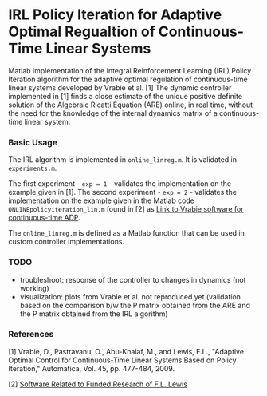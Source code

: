 # IRL Policy Iteration for Adaptive Optimal Regualtion of Continuous-Time Linear Systems
Matlab implementation of the Integral Reinforcement Learning (IRL) Policy Iteration algorithm for the adaptive optimal regulation of continuous-time linear systems developed by Vrabie et al. [1]
The dynamic controller implemented in [1] finds a close estimate of the unique positive definite solution of the Algebraic Ricatti Equation (ARE) online, in real time, without the need for the knowledge of the internal dynamics matrix of a continuous-time linear system.

### Basic Usage
The IRL algorithm is implemented in `online_linreg.m`. It is validated in `experiments.m`.

The first experiment - `exp = 1` - validates the implementation on the example given in [1]. 
The second experiment - `exp = 2` - validates the implementation on the example given in the Matlab code `ONLINEpolicyiteration_lin.m` found in [2] as [Link to Vrabie software for continuous-time ADP](https://lewisgroup.uta.edu/code/vrabie.zip).

The `online_linreg.m` is defined as a Matlab function that can be used in custom controller implementations.

### TODO
- troubleshoot: response of the controller to changes in dynamics (not working)
- visualization: plots from Vrabie et al. not reproduced yet (validation based on the comparison b/w the P matrix obtained from the ARE and the P matrix obtained from the IRL algorithm)

### References
[1] Vrabie, D., Pastravanu, O., Abu-Khalaf, M., and Lewis, F.L., "Adaptive Optimal Control for Continuous-Time Linear Systems Based on Policy Iteration," Automatica, Vol.  45, pp. 477-484, 2009.

[2] [Software Related to Funded Research of F.L. Lewis](https://lewisgroup.uta.edu/code/Software%20from%20Research.htm)

